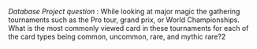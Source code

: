  *Database Project question* : While looking at major magic the gathering tournaments such as the Pro tour, grand prix, or World Championships. What is the most commonly viewed card in these tournaments for each of the card types being common, uncommon, rare, and mythic rare?2

